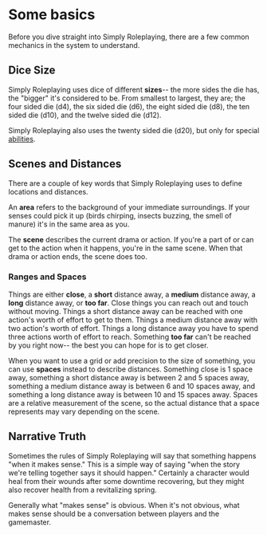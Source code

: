 # Some basics

Before you dive straight into Simply Roleplaying, there are a few common mechanics in the system to understand.

## Dice Size

Simply Roleplaying uses dice of different **sizes**-- the more sides the die has, the "bigger" it's considered to be. From smallest to largest, they are; the four sided die (d4), the six sided die (d6), the eight sided die (d8), the ten sided die (d10), and the twelve sided die (d12).

Simply Roleplaying also uses the twenty sided die (d20), but only for special [abilities](../character/abilities.md).

## Scenes and Distances

There are a couple of key words that Simply Roleplaying uses to define locations and distances.

An **area** refers to the background of your immediate surroundings. If your senses could pick it up (birds chirping, insects buzzing, the smell of manure) it's in the same area as you.

The **scene** describes the current drama or action. If you're a part of or can get to the action when it happens, you're in the same scene. When that drama or action ends, the scene does too.

### Ranges and Spaces

Things are either **close**, a **short** distance away, a **medium** distance away, a **long** distance away, or **too far**. Close things you can reach out and touch without moving. Things a short distance away can be reached with one action's worth of effort to get to them. Things a medium distance away with two action's worth of effort. Things a long distance away you have to spend three actions worth of effort to reach. Something **too far** can't be reached by you right now-- the best you can hope for is to get closer.

When you want to use a grid or add precision to the size of something, you can use **spaces** instead to describe distances. Something close is 1 space away, something a short distance away is between 2 and 5 spaces away, something a medium distance away is between 6 and 10 spaces away, and something a long distance away is between 10 and 15 spaces away. Spaces are a relative measurement of the scene, so the actual distance that a space represents may vary depending on the scene.

## Narrative Truth

Sometimes the rules of Simply Roleplaying will say that something happens "when it makes sense." This is a simple way of saying "when the story we're telling together says it should happen." Certainly a character would heal from their wounds after some downtime recovering, but they might also recover health from a revitalizing spring.

Generally what "makes sense" is obvious. When it's not obvious, what makes sense should be a conversation between players and the gamemaster.

